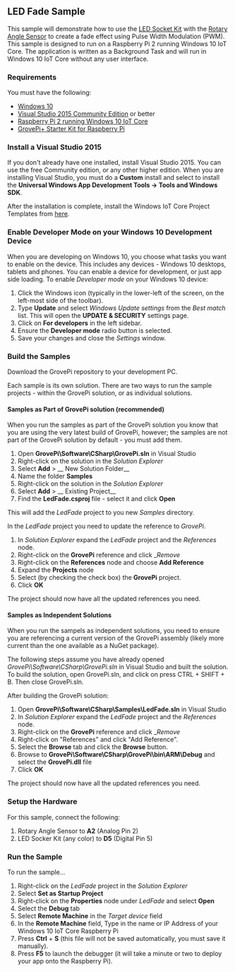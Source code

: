 ## **LED Fade Sample**
This sample will demonstrate how to use the [LED Socket Kit](http://www.seeedstudio.com/wiki/Grove_-_LED_Socket_Kit) with the [Rotary Angle Sensor](http://www.seeedstudio.com/wiki/Grove_-_Rotary_Angle_Sensor) to create a fade effect using Pulse Width Modulation (PWM). This sample is designed to run on a Raspberry Pi 2 running Windows 10 IoT Core. The application is written as a Background Task and will run in Windows 10 IoT Core without any user interface.

### Requirements
You must have the following:

- [Windows 10](https://www.microsoft.com/windows/)
- [Visual Studio 2015 Community Edition](https://www.visualstudio.com/) or better
- [Raspberry Pi 2 running Windows 10 IoT Core](http://ms-iot.github.io/content/en-US/win10/RPI.htm)
- [GrovePi+ Starter Kit for Raspberry Pi](http://www.dexterindustries.com/grovepi-starter-kit/)

### Install a Visual Studio 2015
If you don't already have one installed, install Visual Studio 2015. You can use the free Community edition, or any other higher edition. When you are installing Visual Studio, you must do a __Custom__ install and select to install the __Universal Windows App Development Tools -> Tools and Windows SDK__. 

After the installation is complete, install the Windows IoT Core Project Templates from [here](https://visualstudiogallery.msdn.microsoft.com/55b357e1-a533-43ad-82a5-a88ac4b01dec).

### Enable Developer Mode on your Windows 10 Development Device
When you are developing on Windows 10, you choose what tasks you want to enable on the device. This includes any devices - Windows 10 desktops, tablets and phones. You can enable a device for development, or just app side loading. To enable _Developer mode_ on your Windows 10 device:

1. Click the Windows icon (typically in the lower-left of the screen, on the left-most side of the toolbar). 
2. Type __Update__ and select _Windows Update settings_ from the _Best match_ list. This will open the __UPDATE & SECURITY__ settings page. 
3. Click on __For developers__ in the left sidebar.
4. Ensure the __Developer mode__ radio button is selected.
5. Save your changes and close the _Settings_ window.  

### Build the Samples
Download the GrovePi repository to your development PC.

Each sample is its own solution. There are two ways to run the sample projects - within the GrovePi solution, or as individual solutions.

#### Samples as Part of GrovePi solution (recommended)
When you run the samples as part of the GrovePi solution you know that you are using the very latest build of GrovePi, however; the samples are not part of the GrovePi solution by default - you must add them.

1. Open __GrovePi\Software\CSharp\GrovePi.sln__ in Visual Studio
2. Right-click on the solution in the _Solution Explorer_
3. Select __Add__ > __ New Solution Folder__
4. Name the folder __Samples__
5. Right-click on the solution in the _Solution Explorer_
6. Select __Add__ > __ Existing Project__
7. Find the __LedFade.csproj__ file - select it and click __Open__

This will add the _LedFade_ project to you new _Samples_ directory.

In the _LedFade_ project you need to update the reference to _GrovePi_.

1. In _Solution Explorer_ expand the _LedFade_ project and the _References_ node.
2. Right-click on the __GrovePi__ reference and click __Remove_
3. Right-click on the __References__ node and choose __Add Reference__
4. Expand the __Projects__ node
5. Select (by checking the check box) the __GrovePi__ project.
6. Click __OK__

The project should now have all the updated references you need. 

#### Samples as Independent Solutions
When you run the sampels as independent solutions, you need to ensure you are referencing a current version of the GrovePi assembly (likely more current than the one available as a NuGet package). 

The following steps assume you have already opened _GrovePi\Software\CSharp\GrovePi.sln_ in Visual Studio and built the solution.  To build the solution, open GrovePi.sln, and click on press CTRL + SHIFT + B.  Then close GrovePi.sln.

After building the GrovePi solution:
1. Open __GrovePi\Software\CSharp\Samples\LedFade.sln__ in Visual Studio
2. In _Solution Explorer_ expand the _LedFade_ project and the _References_ node.
3. Right-click on the __GrovePi__ reference and click __Remove_
4. Right-click on "References" and click "Add Reference".  
5. Select the __Browse__ tab and click the __Browse__ button.
6. Browse to __GrovePi\Software\CSharp\GrovePi\bin\ARM\Debug__ and select the __GrovePi.dll__ file
7. Click __OK__

The project should now have all the updated references you need. 

### Setup the Hardware
For this sample, connect the following:

1. Rotary Angle Sensor to __A2__ (Analog Pin 2)
2. LED Socker Kit (any color) to __D5__ (Digital Pin 5)

### Run the Sample
To run the sample... 

1. Right-click on the _LedFade_ project in the _Solution Explorer_
2. Select __Set as Startup Project__
3. Right-click on the __Properties__ node under _LedFade_ and select __Open__
4. Select the __Debug__ tab
5. Select __Remote Machine__ in the _Target device_ field
6. In the __Remote Machine__ field, Type in the name or IP Address of your Windows 10 IoT Core Raspberry Pi
7. Press __Ctrl__ + __S__ (this file will not be saved automatically, you must save it manually).
8. Press __F5__ to launch the debugger (it will take a minute or two to deploy your app onto the Raspberry Pi).
